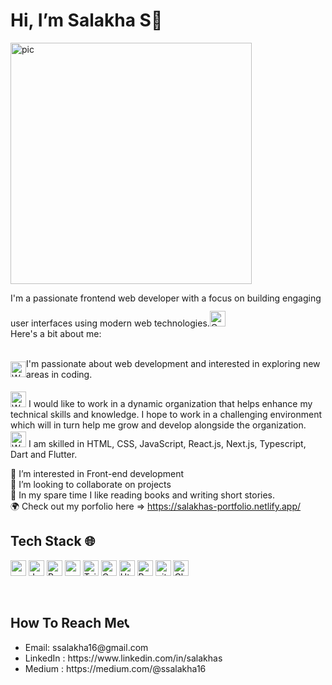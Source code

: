 <h1>Hi, I’m Salakha S👋  </h1>

<img width="386" alt="pic" src="https://cdn.dribbble.com/users/2704414/screenshots/7466903/media/b08ab576316bd4582fef189f471cd9e5.gif">

I'm a passionate frontend web developer with a focus on building engaging user interfaces using modern web technologies.<img 
                                                                                                                         style="margin-top:12px;" src="https://raw.githubusercontent.com/Tarikul-Islam-Anik/Animated-Fluent-Emojis/master/Emojis/Animals/Cat.png" alt="Cat" width="25" height="25" /><br/> Here's a bit about me: <br/><br/>
<div style="display:flex;flex-direction:row;align-items:center;"><img  style="margin-top:2px;" src="https://raw.githubusercontent.com/Tarikul-Islam-Anik/Animated-Fluent-Emojis/master/Emojis/People/Woman%20Technologist.png" alt="Woman Technologist" width="25" height="25" /> I'm passionate about web development and interested in exploring new areas in coding.</div> <br/>
<img  style="margin-top:2px;" src="https://raw.githubusercontent.com/Tarikul-Islam-Anik/Animated-Fluent-Emojis/master/Emojis/People/Woman%20Office%20Worker.png" alt="Woman Office Worker" width="25" height="25" /> I would like to work in a dynamic organization that helps enhance my technical skills and knowledge. I hope to work in a challenging environment which will in turn help me grow and develop alongside the organization.  <br/>
<img  style="margin-top:2px;" src="https://raw.githubusercontent.com/Tarikul-Islam-Anik/Animated-Fluent-Emojis/master/Emojis/People/Woman%20Student.png" alt="Woman Student" width="25" height="25" /> I am skilled in HTML, CSS, JavaScript, React.js, Next.js, Typescript, Dart and Flutter.

🤖 I’m interested in Front-end development<br/>
💞️ I’m looking to collaborate on projects<br/>
🧩 In my spare time I like reading books and writing short stories.<br/>
🌍 Check out my porfolio here => https://salakhas-portfolio.netlify.app/

<h2>Tech Stack 🌐</h2>
<p>
 <img alt="nextjs" src="https://img.shields.io/badge/Next.js-000000?style=for-the-badge&logo=nextdotjs&logoColor=white"  height="25px"/>
<img alt="Javascript" src="https://img.shields.io/badge/JavaScript-323330?style=for-the-badge&logo=javascript&logoColor=F7DF1E"  height="25px"/>
<img alt="React" src="https://img.shields.io/badge/React-20232A?style=for-the-badge&logo=react&logoColor=61DAFB" height="25px"/>
<img alt="npm" src="https://img.shields.io/badge/NPM-%23000000.svg?style=for-the-badge&logo=npm&logoColor=white" height="25px"/>
<img alt="Tailwidcss" src="https://img.shields.io/badge/Tailwind_CSS-38B2AC?style=for-the-badge&logo=tailwind-css&logoColor=white" height="25px"/>
<img alt="Css" src="https://img.shields.io/badge/CSS3-1572B6?style=for-the-badge&logo=css3&logoColor=white" height="25px"/>
<img alt="Html" src="https://img.shields.io/badge/HTML5-E34F26?style=for-the-badge&logo=html5&logoColor=white" height="25px"/>
<img alt="React Query" src="https://img.shields.io/badge/React%20Query-FF4154?style=for-the-badge&logo=reactquery&logoColor=white" height="25px"/>
<img alt="git" src="https://img.shields.io/badge/-Git-F05032?style=flat-square&logo=git&logoColor=white" height="25px"/>
<img alt="Chakra ui" src="https://img.shields.io/badge/Chakra%20UI-FFFFFF?style=flat-square&logo=chakraui&logoColor=319795" height="25px"/>
 
</p>

<br/>
<!--     <a href="https://github.com/Pulkit0111/github-readme-stats"><img alt="Salakha's Github Stats" src="https://github-readme-stats.vercel.app/api?username=salakhas&show_icons=true&count_private=true&theme=react&hide_border=true&bg_color=0D1117" /></a>
  <a href="https://github.com/Pulkit0111/github-readme-stats"><img alt="Salakha's Top Languages" src="https://github-readme-stats.vercel.app/api/top-langs/?username=salakhas&langs_count=8&count_private=true&layout=compact&theme=react&hide_border=true&bg_color=0D1117" /></a>
  <br/>
  <b>Note:</b> Top languages is only a metric of the languages my public code consists of and doesn't reflect experience or skill level. -->



<h2>How To Reach Me📞</h2>
<ul>
  <li>Email: ssalakha16@gmail.com</li>
  <li>LinkedIn : https://www.linkedin.com/in/salakhas</li>
  <li>Medium : https://medium.com/@ssalakha16</li>
</ul>



<!---👀 I’m interested in coding
💞️ I’m looking to collaborate on projects
📫 How to reach me ... ssalakha16@gmail.com
salakhas/salakhas is a ✨ special ✨ repository because its `README.md` (this file) appears on your GitHub profile.
You can click the Preview link to take a look at your changes.
--->

